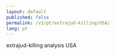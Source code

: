 ```yaml
---
layout: default
published: false
permalink: /v3/pt/extrajud-killing/USA/
lang: pt
---
```


extrajud-killing analysis USA

